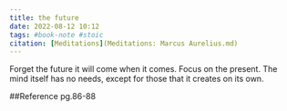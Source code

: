 ```yaml
---
title: the future
date: 2022-08-12 10:12
tags: #book-note #stoic
citation: [Meditations](Meditations: Marcus Aurelius.md) 
---
```


Forget the future it will come when it comes. Focus on the present. The mind itself has no needs, except for those that it creates on its own.

##Reference
pg.86-88
